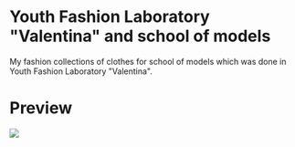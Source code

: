 # Youth Fashion Laboratory "Valentina" and school of models

My fashion collections of clothes for school of models which was done in Youth Fashion Laboratory "Valentina".

# Preview

![](./images/preview.gif)
